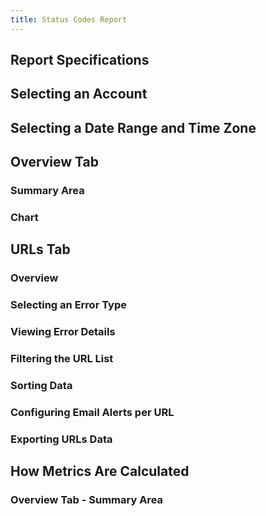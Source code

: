 ```yaml
---
title: Status Codes Report
---
```

## Report Specifications
## Selecting an Account
## Selecting a Date Range and Time Zone
## Overview Tab
### Summary Area
### Chart
## URLs Tab
### Overview
### Selecting an Error Type
### Viewing Error Details
### Filtering the URL List
### Sorting Data
### Configuring Email Alerts per URL
### Exporting URLs Data
## How Metrics Are Calculated
### Overview Tab - Summary Area
